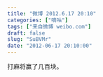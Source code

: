 ```yaml
---
title: "微博 2012.6.17 20:10"
categories: ["嘀咕"]
tags: ["来自微博 weibo.com"]
draft: false
slug: "SuBVMr"
date: "2012-06-17 20:10:00"
---
```


<p>打麻将赢了几百块。 ​​​​</p>
